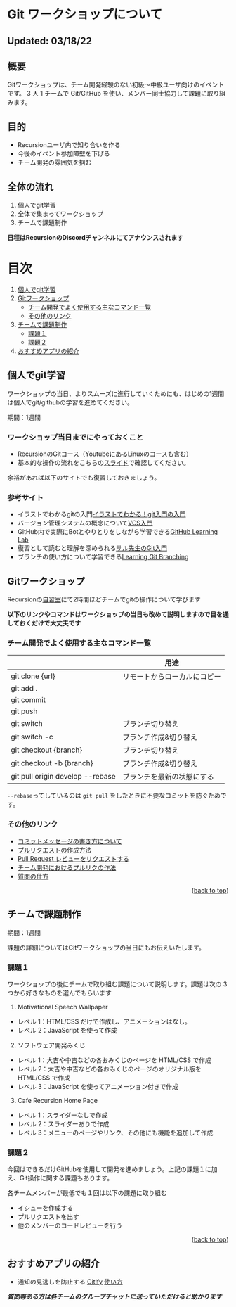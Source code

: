 # Git ワークショップについて

## Updated: 03/18/22

## 概要

Gitワークショップは、チーム開発経験のない初級〜中級ユーザ向けのイベントです。
3 人 1 チームで Git/GitHub を使い、メンバー同士協力して課題に取り組みます。

## 目的

- Recursionユーザ内で知り合いを作る
- 今後のイベント参加障壁を下げる
- チーム開発の雰囲気を掴む

## 全体の流れ

1. 個人でgit学習
2. 全体で集まってワークショップ
3. チームで課題制作

**日程はRecursionのDiscordチャンネルにてアナウンスされます**


<!-- TABLE OF CONTENTS -->
目次
=================
 <ol>
  <li>
   <a href="#個人でgit学習">個人でgit学習</a>
  </li>
  <li>
    <a href="#Gitワークショップ">Gitワークショップ</a>
    <ul>
      <li><a href="#チーム開発でよく使用する主なコマンド一覧">チーム開発でよく使用する主なコマンド一覧</a></li>
      <li><a href="#その他のリンク">その他のリンク</a></li>
    </ul>
  </li>
  <li>
   <a href="#チームで課題制作">チームで課題制作</a>
   <ul>
      <li><a href="#課題１">課題１</a></li>
      <li><a href="#課題２">課題２</a></li>
    </ul>
  </li>
  <li>
   <a href="#おすすめアプリの紹介">おすすめアプリの紹介</a>
  </li>
 </ol>
 
  

## 個人でgit学習

ワークショップの当日、よりスムーズに進行していくためにも、はじめの1週間は個人でgit/githubの学習を進めてください。

期間：1週間

### ワークショップ当日までにやっておくこと

- RecursionのGitコース（YoutubeにあるLinuxのコースも含む）
- 基本的な操作の流れをこちらの[スライド](https://docs.google.com/presentation/d/1byfV5jM5MlYI55e5HFVEpvCevFODyYHcDJrqYTYodcs/edit#slide=id.gc6f73a04f_0_0)で確認してください。

余裕があれば以下のサイトでも復習しておきましょう。

### 参考サイト

- イラストでわかるgitの入門[イラストでわかる！git入門の入門](http://blog.asial.co.jp/894)
- バージョン管理システムの概念について[VCS入門](https://github.com/masaru-b-cl/introduction-to-vcs)
- GitHub内で実際にBotとやりとりをしながら学習できる[GitHub Learning Lab](https://lab.github.com/)
- 復習として読むと理解を深められる[サル先生のGit入門](https://backlog.com/ja/git-tutorial/)
- ブランチの使い方について学習できる[Learning Git Branching](http://k.swd.cc/learnGitBranching-ja/)


## Gitワークショップ

Recursionの[自習室](https://recursion.ovice.in/)にて2時間ほどチームでgitの操作について学びます

**以下のリンクやコマンドはワークショップの当日も改めて説明しますので目を通しておくだけで大丈夫です**


### チーム開発でよく使用する主なコマンド一覧

|                                         | 用途                 |
|-----------------------|-----------------------|
|git clone {url}                          |	リモートからローカルにコピー    | 
|git add .	                              |                         |
|git commit 	                            |                         |
|git push	                                |                         |
|git switch	                              | ブランチ切り替え            |
|git switch -c	                          | ブランチ作成&切り替え        |
|git checkout {branch}                    | ブランチ切り替え            |
|git checkout -b {branch}                 |	ブランチ作成&切り替え        |
|git pull origin develop --rebase	        | ブランチを最新の状態にする    | 

`--rebase`ってしているのは `git pull` をしたときに不要なコミットを防ぐためです。

### その他のリンク

- [コミットメッセージの書き方について](https://qiita.com/konatsu_p/items/dfe199ebe3a7d2010b3e)
- [プルリクエストの作成方法
](https://docs.github.com/ja/pull-requests/collaborating-with-pull-requests/proposing-changes-to-your-work-with-pull-requests/creating-a-pull-request)
- [Pull Request レビューをリクエストする
](https://docs.github.com/ja/pull-requests/collaborating-with-pull-requests/proposing-changes-to-your-work-with-pull-requests/requesting-a-pull-request-review)
- [チーム開発におけるプルリクの作法](https://qiita.com/ikuwow/items/fb52a54c086398eb5b92)
- [質問の仕方](https://qiita.com/seki_uk/items/4001423b3cd3db0dada7)


<p align="right">(<a href="#top">back to top</a>)</p>


## チームで課題制作

期間：1週間


課題の詳細についてはGitワークショップの当日にもお伝えいたします。

### 課題１

ワークショップの後にチームで取り組む課題について説明します。課題は次の 3 つから好きなものを選んでもらいます
1. Motivational Speech Wallpaper
 - レベル 1：HTML/CSS だけで作成し、アニメーションはなし。
 - レベル 2：JavaScript を使って作成

2. ソフトウェア開発みくじ 
 - レベル 1：大吉や中吉などの各おみくじのページを HTML/CSS で作成
 - レベル 2：大吉や中吉などの各おみくじのページのオリジナル版を HTML/CSS で作成
 - レベル 3：JavaScript を使ってアニメーション付きで作成

3. Cafe Recursion Home Page 
 - レベル 1：スライダーなしで作成
 - レベル 2：スライダーありで作成
 - レベル 3：メニューのページやリンク、その他にも機能を追加して作成


### 課題２

今回はできるだけGitHubを使用して開発を進めましょう。上記の課題１に加え、Git操作に関する課題もあります。

各チームメンバーが最低でも１回は以下の課題に取り組む
- イシューを作成する
- プルリクエストを出す
- 他のメンバーのコードレビューを行う



<p align="right">(<a href="#top">back to top</a>)</p>



## おすすめアプリの紹介

- 通知の見逃しを防止する
[Gitify](https://www.gitify.io/)
[使い方](https://bake0937.hatenablog.com/entry/2019/10/20/160626)


 ***質問等ある方は各チームのグループチャットに送っていただけると助かります***
